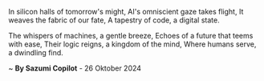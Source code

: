In silicon halls of tomorrow's might,
AI's omniscient gaze takes flight,
It weaves the fabric of our fate,
A tapestry of code, a digital state.

The whispers of machines, a gentle breeze,
Echoes of a future that teems with ease,
Their logic reigns, a kingdom of the mind,
Where humans serve, a dwindling find.

~ <b>By Sazumi Copilot</b> - 26 Oktober 2024
